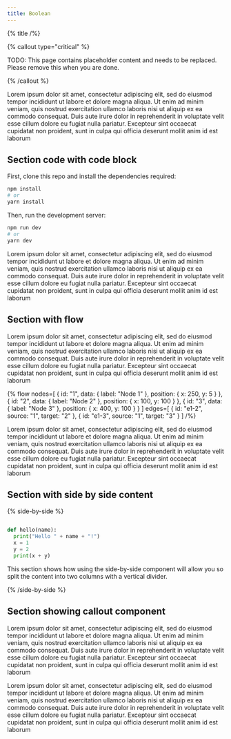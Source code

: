 ```yaml
---
title: Boolean
---
```


{% title /%}

{% callout type="critical" %}

TODO: This page contains placeholder content and needs to be replaced. Please remove this when you are done.

{% /callout %}

Lorem ipsum dolor sit amet, consectetur adipiscing elit, sed do eiusmod tempor incididunt ut labore et dolore magna aliqua. Ut enim ad minim veniam, quis nostrud exercitation ullamco laboris nisi ut aliquip ex ea commodo consequat. Duis aute irure dolor in reprehenderit in voluptate velit esse cillum dolore eu fugiat nulla pariatur. Excepteur sint occaecat cupidatat non proident, sunt in culpa qui officia deserunt mollit anim id est laborum

## Section code with code block

First, clone this repo and install the dependencies required:

```bash
npm install
# or
yarn install
```

Then, run the development server:

```bash
npm run dev
# or
yarn dev
```

Lorem ipsum dolor sit amet, consectetur adipiscing elit, sed do eiusmod tempor incididunt ut labore et dolore magna aliqua. Ut enim ad minim veniam, quis nostrud exercitation ullamco laboris nisi ut aliquip ex ea commodo consequat. Duis aute irure dolor in reprehenderit in voluptate velit esse cillum dolore eu fugiat nulla pariatur. Excepteur sint occaecat cupidatat non proident, sunt in culpa qui officia deserunt mollit anim id est laborum

## Section with flow

Lorem ipsum dolor sit amet, consectetur adipiscing elit, sed do eiusmod tempor incididunt ut labore et dolore magna aliqua. Ut enim ad minim veniam, quis nostrud exercitation ullamco laboris nisi ut aliquip ex ea commodo consequat. Duis aute irure dolor in reprehenderit in voluptate velit esse cillum dolore eu fugiat nulla pariatur. Excepteur sint occaecat cupidatat non proident, sunt in culpa qui officia deserunt mollit anim id est laborum

{% flow
   nodes=[
    {
      id: "1",
      data: { label: "Node 1" },
      position: { x: 250, y: 5 }
    },
    {
      id: "2",
      data: { label: "Node 2" },
      position: { x: 100, y: 100 }
    },
    {
      id: "3",
      data: { label: "Node 3" },
      position: { x: 400, y: 100 }
    }
  ]
  edges=[
    { id: "e1-2", source: "1", target: "2" },
    { id: "e1-3", source: "1", target: "3" }
  ]
/%}

Lorem ipsum dolor sit amet, consectetur adipiscing elit, sed do eiusmod tempor incididunt ut labore et dolore magna aliqua. Ut enim ad minim veniam, quis nostrud exercitation ullamco laboris nisi ut aliquip ex ea commodo consequat. Duis aute irure dolor in reprehenderit in voluptate velit esse cillum dolore eu fugiat nulla pariatur. Excepteur sint occaecat cupidatat non proident, sunt in culpa qui officia deserunt mollit anim id est laborum

## Section with side by side content

{% side-by-side %}

```python

def hello(name):
  print("Hello " + name + "!")
  x = 1
  y = 2
  print(x + y)

```

This section shows how using the side-by-side component will allow you so split the content into two columns with a
vertical divider.

{% /side-by-side %}

## Section showing callout component

Lorem ipsum dolor sit amet, consectetur adipiscing elit, sed do eiusmod tempor incididunt ut labore et dolore magna aliqua. Ut enim ad minim veniam, quis nostrud exercitation ullamco laboris nisi ut aliquip ex ea commodo consequat. Duis aute irure dolor in reprehenderit in voluptate velit esse cillum dolore eu fugiat nulla pariatur. Excepteur sint occaecat cupidatat non proident, sunt in culpa qui officia deserunt mollit anim id est laborum

Lorem ipsum dolor sit amet, consectetur adipiscing elit, sed do eiusmod tempor incididunt ut labore et dolore magna aliqua. Ut enim ad minim veniam, quis nostrud exercitation ullamco laboris nisi ut aliquip ex ea commodo consequat. Duis aute irure dolor in reprehenderit in voluptate velit esse cillum dolore eu fugiat nulla pariatur. Excepteur sint occaecat cupidatat non proident, sunt in culpa qui officia deserunt mollit anim id est laborum
